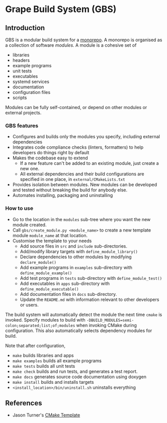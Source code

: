 # Grape Build System (GBS)

## Introduction

GBS is a modular build system for a [monorepo](https://en.wikipedia.org/wiki/Monorepo). A monorepo is organised as a collection of software _modules_. A module is a cohesive set of

- libraries
- headers
- example programs
- unit tests
- executables
- systemd services
- documentation
- configuration files
- scripts

Modules can be fully self-contained, or depend on other modules or external projects.

### GBS features

- Configures and builds only the modules you specify, including external dependencies
- Integrates code compliance checks (linters, formatters) to help developers do things right by default
- Makes the codebase easy to extend
  - If a new feature can't be added to an existing module, just create a new one.
  - All external dependencies and their build configurations are specified in one place, in `external/CMakeLists.txt`
- Provides isolation between modules. New modules can be developed and tested without breaking the build for anybody else.
- Automates installing, packaging and uninstalling  

### How to use

- Go to the location in the `modules` sub-tree where you want the new module created.
- Call `gbs/create_module.py <module_name>` to create a new template module `module_name` at that location.
- Customise the template to your needs
  - Add source files in `src` and `include` sub-directories.
  - Add/modify library targets with `define_module_library()`
  - Declare dependencies to other modules by modifying `declare_module()`
  - Add example programs in `examples` sub-directory with `define_module_example()`
  - Add test programs in `tests` sub-directory with `define_module_test()`
  - Add executables in `apps` sub-directory with `define_module_executable()`
  - Add documentation files in `docs` sub-directory.
  - Update the `README.md` with information relevant to other developers or users.

The build system will automatically detect the module the next time `cmake` is invoked. Specify modules to build
with `-DBUILD_MODULES=semi-colon;separated;list;of;modules` when invoking CMake during configuration. This also
automatically selects dependency modules for build.

Note that after configuration,

- `make` builds libraries and apps
- `make examples` builds all example programs
- `make tests` builds all unit tests
- `make check` builds and run tests, and generates a test report.
- `make docs` generates source code documentation using doxygen
- `make install` builds and installs targets
- `<install_location>/bin/uninstall.sh` uninstalls everything

## References

- Jason Turner's [CMake Template](https://github.com/cpp-best-practices/cmake_template)
